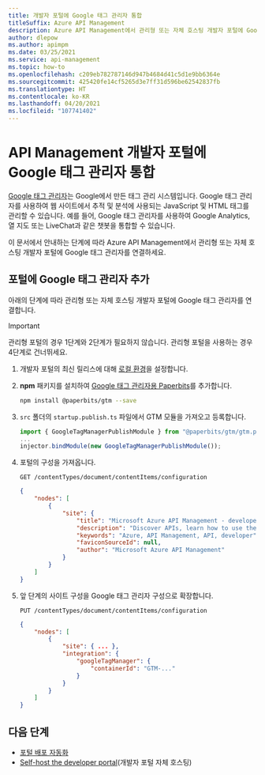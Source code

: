 ```yaml
---
title: 개발자 포털에 Google 태그 관리자 통합
titleSuffix: Azure API Management
description: Azure API Management에서 관리형 또는 자체 호스팅 개발자 포털에 Google 태그 관리자를 연결하는 방법을 알아봅니다.
author: dlepow
ms.author: apimpm
ms.date: 03/25/2021
ms.service: api-management
ms.topic: how-to
ms.openlocfilehash: c209eb782787146d947b4684d41c5d1e9bb6364e
ms.sourcegitcommit: 425420fe14cf5265d3e7ff31d596be62542837fb
ms.translationtype: HT
ms.contentlocale: ko-KR
ms.lasthandoff: 04/20/2021
ms.locfileid: "107741402"
---
```

# <a name="integrate-google-tag-manager-to-api-management-developer-portal"></a>API Management 개발자 포털에 Google 태그 관리자 통합

[Google 태그 관리자](https://developers.google.com/tag-manager)는 Google에서 만든 태그 관리 시스템입니다. Google 태그 관리자를 사용하여 웹 사이트에서 추적 및 분석에 사용되는 JavaScript 및 HTML 태그를 관리할 수 있습니다. 예를 들어, Google 태그 관리자를 사용하여 Google Analytics, 열 지도 또는 LiveChat과 같은 챗봇을 통합할 수 있습니다.

이 문서에서 안내하는 단계에 따라 Azure API Management에서 관리형 또는 자체 호스팅 개발자 포털에 Google 태그 관리자를 연결하세요.

## <a name="add-google-tag-manager-to-your-portal"></a>포털에 Google 태그 관리자 추가

아래의 단계에 따라 관리형 또는 자체 호스팅 개발자 포털에 Google 태그 관리자를 연결합니다.

> [!IMPORTANT]
> 관리형 포털의 경우 1단계와 2단계가 필요하지 않습니다. 관리형 포털을 사용하는 경우 4단계로 건너뛰세요.

1. 개발자 포털의 최신 릴리스에 대해 [로컬 환경](developer-portal-self-host.md#step-1-set-up-local-environment)을 설정합니다.

1. **npm** 패키지를 설치하여 [Google 태그 관리자용 Paperbits](https://github.com/paperbits/paperbits-gtm)를 추가합니다.

    ```sh
    npm install @paperbits/gtm --save
    ```

1. `src` 폴더의 `startup.publish.ts` 파일에서 GTM 모듈을 가져오고 등록합니다.

    ```typescript
    import { GoogleTagManagerPublishModule } from "@paperbits/gtm/gtm.publish.module";
    ...
    injector.bindModule(new GoogleTagManagerPublishModule());
    ```
1. 포털의 구성을 가져옵니다.

    ```http
    GET /contentTypes/document/contentItems/configuration
    ```

    ```json
    {
        "nodes": [
            {
                "site": {
                    "title": "Microsoft Azure API Management - developer portal",
                    "description": "Discover APIs, learn how to use them, try them out interactively, and sign up to acquire keys.",
                    "keywords": "Azure, API Management, API, developer",
                    "faviconSourceId": null,
                    "author": "Microsoft Azure API Management"
                }
            }
        ]
    }
    ```

1. 앞 단계의 사이트 구성을 Google 태그 관리자 구성으로 확장합니다.

    ```http
    PUT /contentTypes/document/contentItems/configuration
    ```

    ```json
    {
        "nodes": [
            {
                "site": { ... },
                "integration": {
                    "googleTagManager": {
                        "containerId": "GTM-..."
                    }
                }
            }
        ]
    }
    ```

## <a name="next-steps"></a>다음 단계

- [포털 배포 자동화](automate-portal-deployments.md)
- [Self-host the developer portal](developer-portal-self-host.md)(개발자 포털 자체 호스팅)